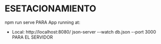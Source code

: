 # ESETACIONAMIENTO

 npm run serve PARA 
   App running at:
  - Local:   http://localhost:8080/ 
 json-server --watch db.json --port 3000 PARA EL SERVIDOR 
